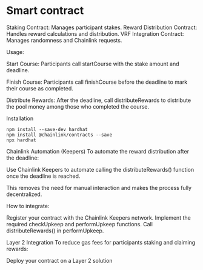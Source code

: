 # Smart contract

Staking Contract: Manages participant stakes.
Reward Distribution Contract: Handles reward calculations and distribution.
VRF Integration Contract: Manages randomness and Chainlink requests.

Usage:

Start Course: Participants call startCourse with the stake amount and deadline.

Finish Course: Participants call finishCourse before the deadline to mark their course as completed.

Distribute Rewards: After the deadline, call distributeRewards to distribute the pool money among those who completed the course.

Installation

```
npm install --save-dev hardhat
npm install @chainlink/contracts --save
npx hardhat
```

Chainlink Automation (Keepers)
To automate the reward distribution after the deadline:

Use Chainlink Keepers to automate calling the distributeRewards() function once the deadline is reached.

This removes the need for manual interaction and makes the process fully decentralized.

How to integrate:

Register your contract with the Chainlink Keepers network.
Implement the required checkUpkeep and performUpkeep functions.
Call distributeRewards() in performUpkeep.

Layer 2 Integration
To reduce gas fees for participants staking and claiming rewards:

Deploy your contract on a Layer 2 solution 